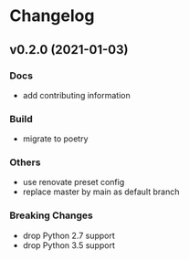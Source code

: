 # Changelog

## v0.2.0 (2021-01-03)

### Docs

- add contributing information

### Build

- migrate to poetry

### Others

- use renovate preset config
- replace master by main as default branch

### Breaking Changes

- drop Python 2.7 support
- drop Python 3.5 support
